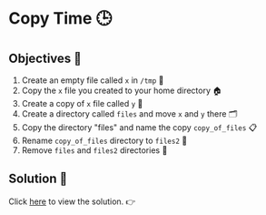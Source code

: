 # Copy Time 🕒

## Objectives 📝

1. Create an empty file called `x` in `/tmp` 📁
2. Copy the `x` file you created to your home directory 🏠
3. Create a copy of `x` file called `y` 📝
4. Create a directory called `files` and move `x` and `y` there 🗂️
5. Copy the directory "files" and name the copy `copy_of_files` 📋
6. Rename `copy_of_files` directory to `files2` 🔄
7. Remove `files` and `files2` directories 🚮

## Solution 🔑

Click [here](solution.md) to view the solution. 👉